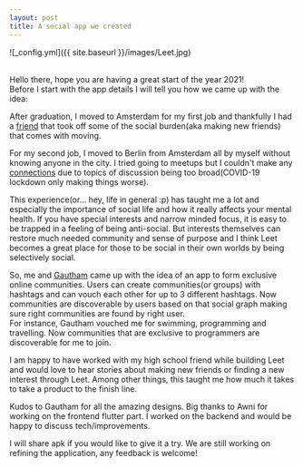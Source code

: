 ```yaml
---
layout: post
title: A social app we created
---
```


![_config.yml]({{ site.baseurl }}/images/Leet.jpg)

<br>
Hello there, hope you are having a great start of the year 2021!<br>
Before I start with the app details I will tell you how we came up with the idea:

After graduation, I moved to Amsterdam for my first job and thankfully I had a <a href="https://www.instagram.com/arihantgupta0/">friend</a> that took off some of the social burden(aka making new friends) that comes with moving.

For my second job, I moved to Berlin from Amsterdam all by myself without knowing anyone in the city.
I tried going to meetups but I couldn't make any <a href="https://www.youtube.com/watch?v=iJUM11goXAU">connections</a> due to topics of discussion being too broad(COVID-19 lockdown only making things worse).

This experience(or... hey, life in general :p) has taught me a lot and especially the importance of social life and how it really affects your mental health. If you have special interests and narrow minded focus, it is easy to be trapped in a feeling of being anti-social. But interests themselves can restore much needed community and sense of purpose and I think Leet becomes a great place for those to be social in their own worlds by being selectively social.

So, me and <a href="https://www.instagram.com/one.gautham/Gautham">Gautham</a> came up with the idea of an app to form exclusive online communities. Users can create communities(or groups) with hashtags and can vouch each other for up to 3 different hashtags. Now communities are discoverable by users based on that social graph making sure right communities are found by right user.<br>
For instance, Gautham vouched me for swimming, programming and travelling. Now communities that are exclusive to programmers are discoverable for me to join.

I am happy to have worked with my high school friend while building Leet and would love to hear stories about making new friends or finding a new interest through Leet. Among other things, this taught me how much it takes to take a product to the finish line.<br>

Kudos to Gautham for all the amazing designs. Big thanks to Awni for working on the frontend flutter part. I worked on the backend and would be happy to discuss tech/improvements.

I will share apk if you would like to give it a try. We are still working on refining the application, any feedback is welcome!
